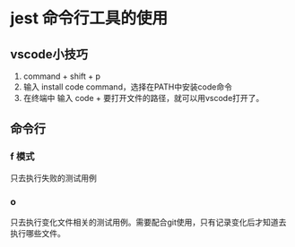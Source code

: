 # jest 命令行工具的使用

## vscode小技巧
1. command + shift + p
2. 输入 install code command，选择在PATH中安装code命令
3. 在终端中 输入 code + 要打开文件的路径，就可以用vscode打开了。

## 命令行
### f 模式
只去执行失败的测试用例
### o
只去执行变化文件相关的测试用例。需要配合git使用，只有记录变化后才知道去执行哪些文件。